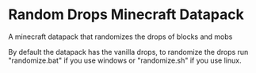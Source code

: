 # Random Drops Minecraft Datapack
A minecraft datapack that randomizes the drops of blocks and mobs

By default the datapack has the vanilla drops, to randomize the drops run "randomize.bat" if you use windows or "randomize.sh" if you use linux.
